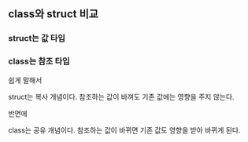 ## class와 struct 비교

### struct는 값 타입
### class는 참조 타입

쉽게 말해서 

struct는 복사 개념이다. 참조하는 값이 바껴도 기존 값에는 영향을 주지 않는다. 

반면에

class는 공유 개념이다. 참조하는 값이 바뀌면 기존 값도 영향을 받아 바뀌게 된다. 
